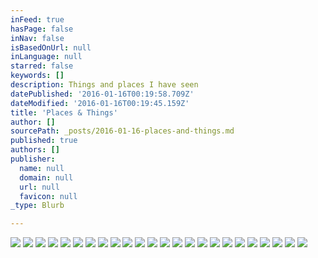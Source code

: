 ```yaml
---
inFeed: true
hasPage: false
inNav: false
isBasedOnUrl: null
inLanguage: null
starred: false
keywords: []
description: Things and places I have seen
datePublished: '2016-01-16T00:19:58.709Z'
dateModified: '2016-01-16T00:19:45.159Z'
title: 'Places & Things'
author: []
sourcePath: _posts/2016-01-16-places-and-things.md
published: true
authors: []
publisher:
  name: null
  domain: null
  url: null
  favicon: null
_type: Blurb

---
```

![](https://the-grid-user-content.s3-us-west-2.amazonaws.com/53478900-4ced-40f8-8f5c-610a21978ddf.png)
![](https://the-grid-user-content.s3-us-west-2.amazonaws.com/6bb85610-650f-4182-ad4a-351e31fa3703.png)
![](https://the-grid-user-content.s3-us-west-2.amazonaws.com/7026105d-0c30-4770-8afc-665d6d2bb55a.png)
![](https://the-grid-user-content.s3-us-west-2.amazonaws.com/e198b24c-3d94-415c-ab0c-80e768c7e572.png)
![](https://the-grid-user-content.s3-us-west-2.amazonaws.com/2767bdac-ed6a-4627-b173-3bdc0c6ec195.png)
![](https://the-grid-user-content.s3-us-west-2.amazonaws.com/8d453db8-a574-477e-9d98-88d1396b8399.png)
![](https://the-grid-user-content.s3-us-west-2.amazonaws.com/0e408968-fdd2-4f32-bed1-893607e56cbb.png)
![](https://the-grid-user-content.s3-us-west-2.amazonaws.com/09f4c072-fc1c-40a2-8649-10a54e839907.png)
![](https://the-grid-user-content.s3-us-west-2.amazonaws.com/3f1e827e-82f2-4a15-ab04-82ecc1561a39.png)
![](https://the-grid-user-content.s3-us-west-2.amazonaws.com/80a75190-75d1-432e-9535-4acac8db849b.png)
![](https://the-grid-user-content.s3-us-west-2.amazonaws.com/ca3c9e5d-daa9-4e32-b993-ae888fc5d6e8.png)
![](https://the-grid-user-content.s3-us-west-2.amazonaws.com/92699033-032f-47f7-bab1-7b339de637ef.png)
![](https://the-grid-user-content.s3-us-west-2.amazonaws.com/e6a8c924-e9e6-4dab-bb1f-0690068b9176.png)
![](https://the-grid-user-content.s3-us-west-2.amazonaws.com/dbe4cbf2-1595-4b63-a6f6-b0a06387a0f2.png)
![](https://the-grid-user-content.s3-us-west-2.amazonaws.com/df14d8e1-8899-4034-8ae9-24493a86bd7d.png)
![](https://the-grid-user-content.s3-us-west-2.amazonaws.com/db2afb76-94f5-4c48-8f40-e8c0b0bb8502.png)
![](https://the-grid-user-content.s3-us-west-2.amazonaws.com/9aff2aa2-722f-4101-b910-d9216eeeed9e.png)
![](https://the-grid-user-content.s3-us-west-2.amazonaws.com/3c7be20a-f53f-452e-b25a-a45ff81a7b27.png)
![](https://the-grid-user-content.s3-us-west-2.amazonaws.com/fbcda77d-255a-4afb-bdb1-915b21b50f38.png)
![](https://the-grid-user-content.s3-us-west-2.amazonaws.com/7a7c719c-44d7-4068-a9f3-87939f046a48.png)
![](https://the-grid-user-content.s3-us-west-2.amazonaws.com/0c35a684-bdb4-4cca-9920-af0343cd8381.png)
![](https://the-grid-user-content.s3-us-west-2.amazonaws.com/2707c135-a079-4c62-a697-18bb3f66dc8d.png)
![](https://the-grid-user-content.s3-us-west-2.amazonaws.com/b05fe808-8836-4345-9613-6a56ac26cdcf.png)
![](https://the-grid-user-content.s3-us-west-2.amazonaws.com/69397216-863c-4c1f-87be-8960452a90b3.png)
